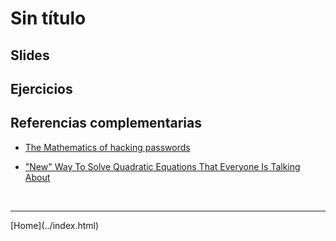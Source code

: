 # Sin título

## Slides




## Ejercicios



## Referencias complementarias

- [The Mathematics of hacking passwords](https://www.scientificamerican.com/article/the-mathematics-of-hacking-passwords/)  

- ["New" Way To Solve Quadratic Equations That Everyone Is Talking About](https://www.youtube.com/watch?v=oWFRU-ula-A&list=WL)


<BR>
<HR>
[Home](../index.html)
<BR>
